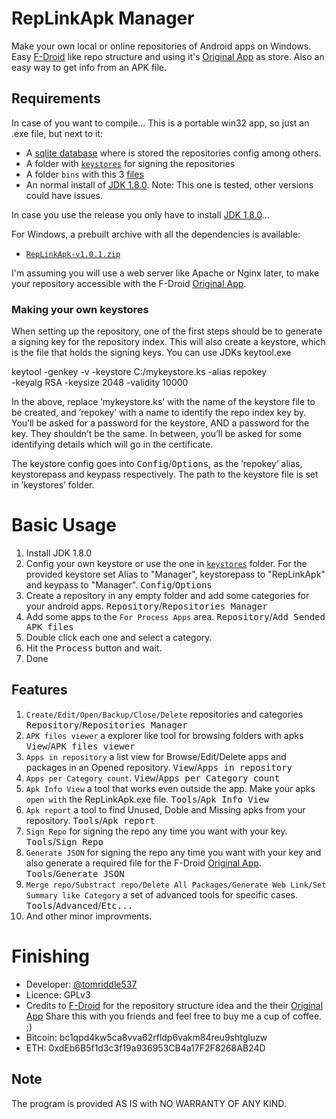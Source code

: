# RepLinkApk Manager
 Make your own local or online repositories of Android apps on Windows. Easy [F-Droid][f-droid] like repo structure and using it's [Original App][fdroid-app] as store. Also an easy way to get info from an APK file.
 
 [f-droid]: https://f-droid.org/
 [fdroid-app]: https://f-droid.org/packages/org.fdroid.fdroid/

## Requirements
 In case of you want to compile...
 This is a portable win32 app, so just an .exe file, but next to it:
* A [sqlite database][sqlite-db] where is stored the repositories config among others.
* A folder with [`keystores`][keystore] for signing the repositories
* A folder `bins` with this 3 [files][bin-files]
* An normal install of [JDK 1.8.0][jdk-link]. Note: This one is tested, other versions could have issues.

[sqlite-db]: https://github.com/tomriddle537/RepLinkApk-Manager/blob/master/assets/config.sqlitedb
[keystore]: https://github.com/tomriddle537/RepLinkApk-Manager/blob/master/assets/keystores/RepLinkApk.ks
[bin-files]: https://drive.google.com/drive/folders/1x-84SevvpjKgTZZi0EGsgDv93TSEAFTA?usp=sharing
 In case you use the release you only have to install [JDK 1.8.0][jdk-link]...

For Windows, a prebuilt archive with all the dependencies is available:

 - [`RepLinkApk-v1.0.1.zip`][direct-win32]  

[direct-win32]: https://github.com/tomriddle537/RepLinkApk-Manager/releases/download/v1.0.1/RepLinkApk-v1.0.1.zip


[jdk-link]: https://www.oracle.com/java/technologies/javase/javase-jdk8-downloads.html

 I'm assuming you will use a web server like Apache or Nginx later, to make your repository accessible with the F-Droid [Original App][fdroid-app].
 
 
### Making your own keystores
 When setting up the repository, one of the first steps should be to generate a signing key for the repository index. This will also create a keystore, which is the file that holds the signing keys. You can use JDKs keytool.exe

 keytool -genkey -v -keystore C:/mykeystore.ks -alias repokey \
  -keyalg RSA -keysize 2048 -validity 10000

 In the above, replace ’mykeystore.ks’ with the name of the keystore file to be created, and ’repokey’ with a name to identify the repo index key by. You’ll be asked for a password for the keystore, AND a password for the key. They shouldn’t be the same. In between, you’ll be asked for some identifying details which will go in the certificate.

 The keystore config goes into <kbd>Config</kbd>/<kbd>Options</kbd>, as the ’repokey’ alias, keystorepass and keypass respectively. The path to the keystore file is set in ’keystores’ folder.
 
 # Basic Usage 
 
 1. Install JDK 1.8.0
 1. Config your own keystore or use the one in [`keystores`][keystore] folder. For the provided keystore set Alias to "Manager", keystorepass to "RepLinkApk" and keypass to "Manager". <kbd>Config</kbd>/<kbd>Options</kbd>
 1. Create a repository in any empty folder and add some categories for your android apps.  <kbd>Repository</kbd>/<kbd>Repositories Manager</kbd>
 1. Add some apps to the `For Process Apps` area. <kbd>Repository</kbd>/<kbd>Add Sended APK files</kbd>
 1. Double click each one and select a category.
 1. Hit the <kbd>Process</kbd> button and wait.
 1. Done
 
 ## Features
 
 1. `Create/Edit/Open/Backup/Close/Delete` repositories and categories <kbd>Repository</kbd>/<kbd>Repositories Manager</kbd>
 1. `APK files viewer` a explorer like tool for browsing folders with apks <kbd>View</kbd>/<kbd>APK files viewer</kbd>
 1. `Apps in repository` a list view for Browse/Edit/Delete apps and packages in an Opened repository. <kbd>View</kbd>/<kbd>Apps in repository</kbd>
 1. `Apps per Category count`. <kbd>View</kbd>/<kbd>Apps per Category count</kbd>
 1. `Apk Info View` a tool that works even outside the app. Make your apks `open with` the RepLinkApk.exe file. <kbd>Tools</kbd>/<kbd>Apk Info View</kbd>
 1. `Apk report` a tool to find Unused, Doble and Missing apks from your repository. <kbd>Tools</kbd>/<kbd>Apk report</kbd>
 1. `Sign Repo` for signing the repo any time you want with your key. <kbd>Tools</kbd>/<kbd>Sign Repo</kbd>
 1. `Generate JSON` for signing the repo any time you want with your key and also generate a required file for the F-Droid [Original App][fdroid-app]. <kbd>Tools</kbd>/<kbd>Generate JSON</kbd>
 1. `Merge repo/Substract repo/Delete All Packages/Generate Web Link/Set Summary like Category` a set of advanced tools for specific cases. <kbd>Tools</kbd>/<kbd>Advanced</kbd>/<kbd>Etc...</kbd>
 1. And other minor improvments.
 
 
 # Finishing
* Developer: [@tomriddle537][developer]
* Licence: GPLv3
* Credits to [F-Droid][f-droid] for the repository structure idea and the their [Original App][fdroid-app]
Share this with you friends and feel free to buy me a cup of coffee. ;) 
 * Bitcoin:
 bc1qpd4kw5ca8vva62rfldp6vakm84reu9shtgluzw
 * ETH:
 0xdEb6B5f1d3c3f19a936953CB4a17F2F8268AB24D

[developer]: https://github.com/tomriddle537/

 ## Note
The program is provided AS IS with NO WARRANTY OF ANY KIND.
 
 
